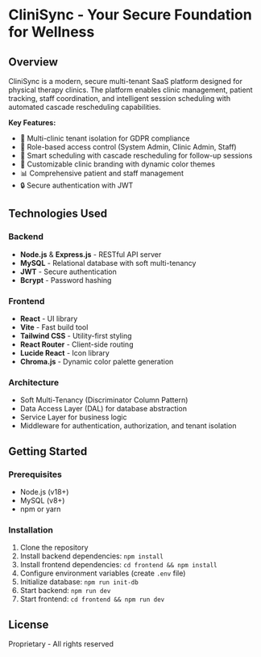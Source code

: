 # CliniSync - Your Secure Foundation for Wellness

## Overview

CliniSync is a modern, secure multi-tenant SaaS platform designed for physical therapy clinics. The platform enables clinic management, patient tracking, staff coordination, and intelligent session scheduling with automated cascade rescheduling capabilities.

**Key Features:**
- 🏥 Multi-clinic tenant isolation for GDPR compliance
- 👥 Role-based access control (System Admin, Clinic Admin, Staff)
- 📅 Smart scheduling with cascade rescheduling for follow-up sessions
- 🎨 Customizable clinic branding with dynamic color themes
- 📊 Comprehensive patient and staff management
- 🔒 Secure authentication with JWT

## Technologies Used

### Backend
- **Node.js** & **Express.js** - RESTful API server
- **MySQL** - Relational database with soft multi-tenancy
- **JWT** - Secure authentication
- **Bcrypt** - Password hashing

### Frontend
- **React** - UI library
- **Vite** - Fast build tool
- **Tailwind CSS** - Utility-first styling
- **React Router** - Client-side routing
- **Lucide React** - Icon library
- **Chroma.js** - Dynamic color palette generation

### Architecture
- Soft Multi-Tenancy (Discriminator Column Pattern)
- Data Access Layer (DAL) for database abstraction
- Service Layer for business logic
- Middleware for authentication, authorization, and tenant isolation

## Getting Started

### Prerequisites
- Node.js (v18+)
- MySQL (v8+)
- npm or yarn

### Installation

1. Clone the repository
2. Install backend dependencies: `npm install`
3. Install frontend dependencies: `cd frontend && npm install`
4. Configure environment variables (create `.env` file)
5. Initialize database: `npm run init-db`
6. Start backend: `npm run dev`
7. Start frontend: `cd frontend && npm run dev`

## License

Proprietary - All rights reserved
